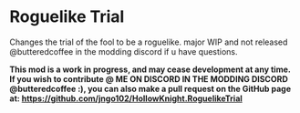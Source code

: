 # Roguelike Trial

Changes the trial of the fool to be a roguelike. major WIP and not released @butteredcoffee in the modding discord if u have questions.

**This mod is a work in progress, and may cease development at any time. If you wish to contribute @ ME ON DISCORD IN THE MODDING DISCORD @butteredcoffee :), you can also make a pull request on the GitHub page at: https://github.com/jngo102/HollowKnight.RoguelikeTrial**
